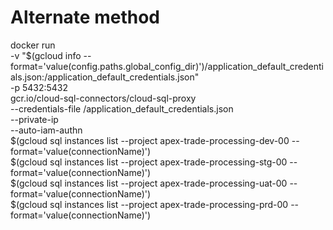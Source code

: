 # Alternate method
docker run \
  -v "$(gcloud info --format='value(config.paths.global_config_dir)')/application_default_credentials.json:/application_default_credentials.json" \
  -p 5432:5432 \
  gcr.io/cloud-sql-connectors/cloud-sql-proxy \
  --credentials-file /application_default_credentials.json \
  --private-ip \
  --auto-iam-authn \
  $(gcloud sql instances list --project apex-trade-processing-dev-00 --format='value(connectionName)') \
  $(gcloud sql instances list --project apex-trade-processing-stg-00 --format='value(connectionName)') \
  $(gcloud sql instances list --project apex-trade-processing-uat-00 --format='value(connectionName)') \
  $(gcloud sql instances list --project apex-trade-processing-prd-00 --format='value(connectionName)')
